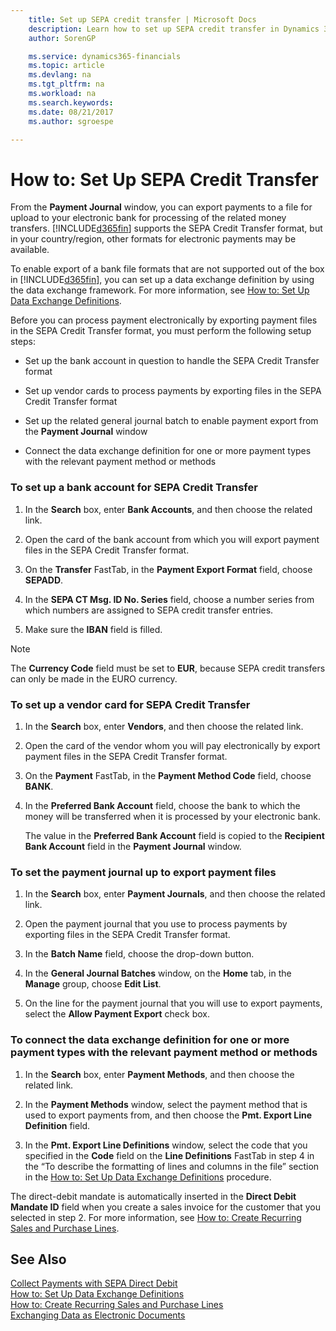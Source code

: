 ```yaml
---
    title: Set up SEPA credit transfer | Microsoft Docs
    description: Learn how to set up SEPA credit transfer in Dynamics 365 Business edition .
    author: SorenGP

    ms.service: dynamics365-financials
    ms.topic: article
    ms.devlang: na
    ms.tgt_pltfrm: na
    ms.workload: na
    ms.search.keywords:
    ms.date: 08/21/2017
    ms.author: sgroespe

---
```

# How to: Set Up SEPA Credit Transfer
From the **Payment Journal** window, you can export payments to a file for upload to your electronic bank for processing of the related money transfers. [!INCLUDE[d365fin](includes/d365fin_md.md)] supports the SEPA Credit Transfer format, but in your country/region, other formats for electronic payments may be available.  

To enable export of a bank file formats that are not supported out of the box in [!INCLUDE[d365fin](includes/d365fin_md.md)], you can set up a data exchange definition by using the data exchange framework. For more information, see [How to: Set Up Data Exchange Definitions](across-how-to-set-up-data-exchange-definitions.md).  

Before you can process payment electronically by exporting payment files in the SEPA Credit Transfer format, you must perform the following setup steps:  

-   Set up the bank account in question to handle the SEPA Credit Transfer format  

-   Set up vendor cards to process payments by exporting files in the SEPA Credit Transfer format  

-   Set up the related general journal batch to enable payment export from the **Payment Journal** window  

-   Connect the data exchange definition for one or more payment types with the relevant payment method or methods  

### To set up a bank account for SEPA Credit Transfer  

1.  In the **Search** box, enter **Bank Accounts**, and then choose the related link.  

2.  Open the card of the bank account from which you will export payment files in the SEPA Credit Transfer format.  

3.  On the **Transfer** FastTab, in the **Payment Export Format** field, choose **SEPADD**.  

4.  In the **SEPA CT Msg. ID No. Series** field, choose a number series from which numbers are assigned to SEPA credit transfer entries.  

5.  Make sure the **IBAN** field is filled.  

> [!NOTE]  
>  The **Currency Code** field must be set to **EUR**, because SEPA credit transfers can only be made in the EURO currency.  

### To set up a vendor card for SEPA Credit Transfer  

1.  In the **Search** box, enter **Vendors**, and then choose the related link.  

2.  Open the card of the vendor whom you will pay electronically by export payment files in the SEPA Credit Transfer format.  

3.  On the **Payment** FastTab, in the **Payment Method Code** field, choose **BANK**.  

4.  In the **Preferred Bank Account** field, choose the bank to which the money will be transferred when it is processed by your electronic bank.  

     The value in the **Preferred Bank Account** field is copied to the **Recipient Bank Account** field in the **Payment Journal** window.  

### To set the payment journal up to export payment files  

1.  In the **Search** box, enter **Payment Journals**, and then choose the related link.  

2.  Open the payment journal that you use to process payments by exporting files in the SEPA Credit Transfer format.  

3.  In the **Batch Name** field, choose the drop\-down button.  

4.  In the **General Journal Batches** window, on the **Home** tab, in the **Manage** group, choose **Edit List**.  

5.  On the line for the payment journal that you will use to export payments, select the **Allow Payment Export** check box.  

### To connect the data exchange definition for one or more payment types with the relevant payment method or methods  

1.  In the **Search** box, enter **Payment Methods**, and then choose the related link.  

2.  In the **Payment Methods** window, select the payment method that is used to export payments from, and then choose the **Pmt. Export Line Definition** field.  

3.  In the **Pmt. Export Line Definitions** window, select the code that you specified in the **Code** field on the **Line Definitions** FastTab in step 4 in the “To describe the formatting of lines and columns in the file” section in the [How to: Set Up Data Exchange Definitions](across-how-to-set-up-data-exchange-definitions.md) procedure.  

The direct-debit mandate is automatically inserted in the **Direct Debit Mandate ID** field when you create a sales invoice for the customer that you selected in step 2. For more information, see [How to: Create Recurring Sales and Purchase Lines](sales-how-work-standard-lines.md).  

## See Also  
[Collect Payments with SEPA Direct Debit](finance-collect-payments-with-sepa-direct-debit.md)  
[How to: Set Up Data Exchange Definitions](across-how-to-set-up-data-exchange-definitions.md)  
[How to: Create Recurring Sales and Purchase Lines](sales-how-work-standard-lines.md)  
[Exchanging Data as Electronic Documents](across-data-exchange.md)  
